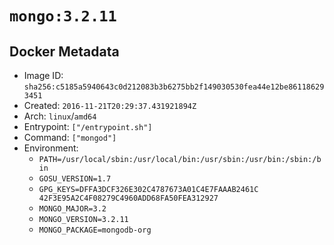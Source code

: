 # `mongo:3.2.11`

## Docker Metadata

- Image ID: `sha256:c5185a5940643c0d212083b3b6275bb2f149030530fea44e12be861186293451`
- Created: `2016-11-21T20:29:37.431921894Z`
- Arch: `linux`/`amd64`
- Entrypoint: `["/entrypoint.sh"]`
- Command: `["mongod"]`
- Environment:
  - `PATH=/usr/local/sbin:/usr/local/bin:/usr/sbin:/usr/bin:/sbin:/bin`
  - `GOSU_VERSION=1.7`
  - `GPG_KEYS=DFFA3DCF326E302C4787673A01C4E7FAAAB2461C 	42F3E95A2C4F08279C4960ADD68FA50FEA312927`
  - `MONGO_MAJOR=3.2`
  - `MONGO_VERSION=3.2.11`
  - `MONGO_PACKAGE=mongodb-org`
